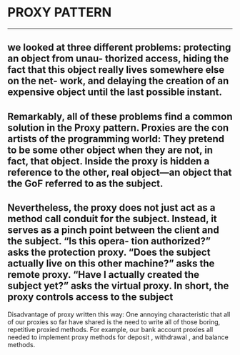 # **PROXY PATTERN**
------------------------
we looked at three different problems: protecting an object from unau-
thorized access, hiding the fact that this object really lives somewhere else on the net-
work, and delaying the creation of an expensive object until the last possible instant.
-------------------------------------------------------------------------------
Remarkably, all of these problems find a common solution in the Proxy pattern.
Proxies are the con artists of the programming world: They pretend to be some other
object when they are not, in fact, that object. Inside the proxy is hidden a reference to
the other, real object—an object that the GoF referred to as the subject.
-------------------------------------------------------------------------------
Nevertheless, the proxy does not just act as a method call conduit for the subject.
Instead, it serves as a pinch point between the client and the subject. “Is this opera-
tion authorized?” asks the protection proxy. “Does the subject actually live on this
other machine?” asks the remote proxy. “Have I actually created the subject yet?” asks
the virtual proxy. In short, the proxy controls access to the subject
-------------------------------------------------------------------------------
Disadvantage of proxy written this way:
One annoying characteristic that all of our proxies so far have shared is the need to
write all of those boring, repetitive proxied methods. For example, our bank account
proxies all needed to implement proxy methods for deposit , withdrawal , and
balance methods.
